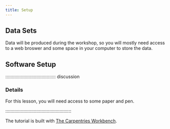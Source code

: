 ```yaml
---
title: Setup
---
```



## Data Sets
Data will be produced during the workshop,
so you will mostly need access to a web broswer and some space in your
computer to store the data.
<!--
FIXME: place any data you want learners to use in `episodes/data` and then use
       a relative link ( [data zip file](data/lesson-data.zip) ) to provide a
       link to it, replacing the example.com link.
-->
## Software Setup

::::::::::::::::::::::::::::::::::::::: discussion

### Details

For this lesson, you will need access to some paper and pen. 

:::::::::::::::::::::::::::::::::::::::::::::::::::



The tutorial is built with [The Carpentries Workbench](https://carpentries.github.io/sandpaper-docs/).
